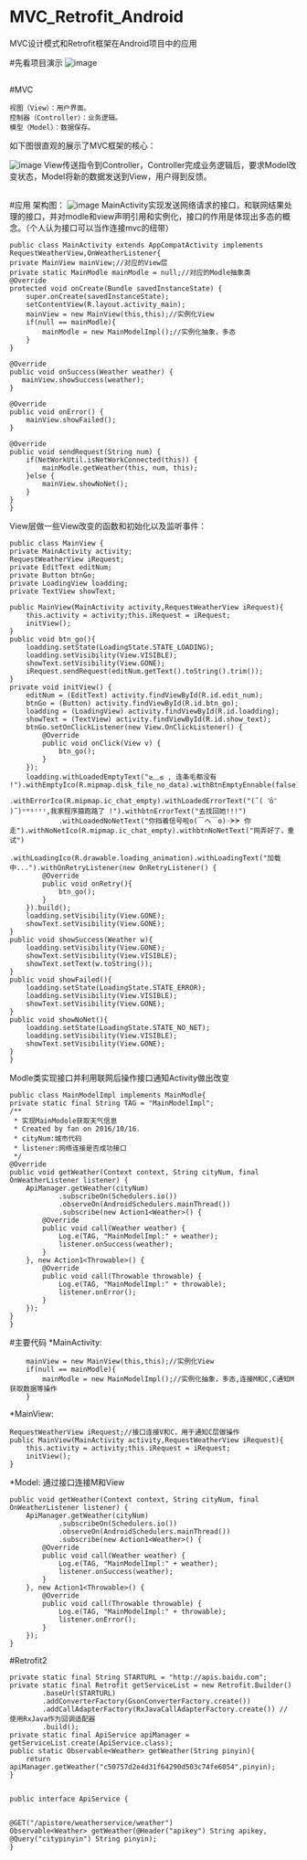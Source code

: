 # MVC_Retrofit_Android
MVC设计模式和Retrofit框架在Android项目中的应用

#先看项目演示
![image](https://github.com/fanjianli/YanShi/blob/master/MVC_yanshi.png)

##
#MVC

	视图（View）：用户界面。
	控制器（Controller）：业务逻辑。
	模型（Model）：数据保存。
如下图很直观的展示了MVC框架的核心：

![image](https://github.com/fanjianli/YanShi/blob/master/mvc.png)
	View传送指令到Controller，Controller完成业务逻辑后，要求Model改变状态，Model将新的数据发送到View，用户得到反馈。

##
#应用
  架构图：
![image](https://github.com/fanjianli/YanShi/blob/master/MVC_.png)
MainActivity实现发送网络请求的接口，和联网结果处理的接口，并对modle和view声明引用和实例化，接口的作用是体现出多态的概念。（个人认为接口可以当作连接mvc的纽带）


	public class MainActivity extends AppCompatActivity implements RequestWeatherView,OnWeatherListener{
    private MainView mainView;//对应的View层
    private static MainModle mainModle = null;//对应的Modle抽象类
    @Override
    protected void onCreate(Bundle savedInstanceState) {
        super.onCreate(savedInstanceState);
        setContentView(R.layout.activity_main);
        mainView = new MainView(this,this);//实例化View
        if(null == mainModle){
            mainModle = new MainModelImpl();//实例化抽象，多态
        }
    }

    @Override
    public void onSuccess(Weather weather) {
       mainView.showSuccess(weather);
    }

    @Override
    public void onError() {
        mainView.showFailed();
    }

    @Override
    public void sendRequest(String num) {
        if(NetWorkUtil.isNetWorkConnected(this)) {
            mainModle.getWeather(this, num, this);
        }else {
            mainView.showNoNet();
        }
    }
	}

View层做一些View改变的函数和初始化以及监听事件：

	public class MainView {
    private MainActivity activity;
    RequestWeatherView iRequest;
    private EditText editNum;
    private Button btnGo;
    private LoadingView loadding;
    private TextView showText;

    public MainView(MainActivity activity,RequestWeatherView iRequest){
        this.activity = activity;this.iRequest = iRequest;
        initView();
    }
    public void btn_go(){
        loadding.setState(LoadingState.STATE_LOADING);
        loadding.setVisibility(View.VISIBLE);
        showText.setVisibility(View.GONE);
        iRequest.sendRequest(editNum.getText().toString().trim());
    }
    private void initView() {
        editNum = (EditText) activity.findViewById(R.id.edit_num);
        btnGo = (Button) activity.findViewById(R.id.btn_go);
        loadding = (LoadingView) activity.findViewById(R.id.loadding);
        showText = (TextView) activity.findViewById(R.id.show_text);
        btnGo.setOnClickListener(new View.OnClickListener() {
            @Override
            public void onClick(View v) {
                btn_go();
            }
        });
        loadding.withLoadedEmptyText("≥﹏≤ , 连条毛都没有 !").withEmptyIco(R.mipmap.disk_file_no_data).withBtnEmptyEnnable(false)
                .withErrorIco(R.mipmap.ic_chat_empty).withLoadedErrorText("(῀( ˙᷄ỏ˙᷅ )῀)ᵒᵐᵍᵎᵎᵎ,我家程序猿跑路了 !").withbtnErrorText("去找回她!!!")
                .withLoadedNoNetText("你挡着信号啦o(￣ヘ￣o)☞ᗒᗒ 你走").withNoNetIco(R.mipmap.ic_chat_empty).withbtnNoNetText("网弄好了，重试")
                .withLoadingIco(R.drawable.loading_animation).withLoadingText("加载中...").withOnRetryListener(new OnRetryListener() {
            @Override
            public void onRetry(){
                btn_go();
            }
        }).build();
        loadding.setVisibility(View.GONE);
        showText.setVisibility(View.GONE);
    }
    public void showSuccess(Weather w){
        loadding.setVisibility(View.GONE);
        showText.setVisibility(View.VISIBLE);
        showText.setText(w.toString());
    }
    public void showFailed(){
        loadding.setState(LoadingState.STATE_ERROR);
        loadding.setVisibility(View.VISIBLE);
        showText.setVisibility(View.GONE);
    }
    public void showNoNet(){
        loadding.setState(LoadingState.STATE_NO_NET);
        loadding.setVisibility(View.VISIBLE);
        showText.setVisibility(View.GONE);
    }
	}


Modle类实现接口并利用联网后操作接口通知Activity做出改变


	public class MainModelImpl implements MainModle{
    private static final String TAG = "MainModelImpl";
    /**
     * 实现MainModole获取天气信息
     * Created by fan on 2016/10/16.
     * cityNum:城市代码
     * listener:网络连接是否成功接口
     */
    @Override
    public void getWeather(Context context, String cityNum, final OnWeatherListener listener) {
        ApiManager.getWeather(cityNum)
                .subscribeOn(Schedulers.io())
                .observeOn(AndroidSchedulers.mainThread())
                .subscribe(new Action1<Weather>() {
            @Override
            public void call(Weather weather) {
                Log.e(TAG, "MainModelImpl:" + weather);
                listener.onSuccess(weather);
            }
        }, new Action1<Throwable>() {
            @Override
            public void call(Throwable throwable) {
                Log.e(TAG, "MainModelImpl:" + throwable);
                listener.onError();
            }
        });
    }
	}

#主要代码
*MainActivity:


  		mainView = new MainView(this,this);//实例化View
        if(null == mainModle){
            mainModle = new MainModelImpl();//实例化抽象，多态,连接M和C,C通知M获取数据等操作
        }
*MainView:
	
	RequestWeatherView iRequest;//接口连接V和C，用于通知C层做操作
	public MainView(MainActivity activity,RequestWeatherView iRequest){
        this.activity = activity;this.iRequest = iRequest;
        initView();
    }

*Model:
 	通过接口连接M和View

    public void getWeather(Context context, String cityNum, final OnWeatherListener listener) {
        ApiManager.getWeather(cityNum)
                .subscribeOn(Schedulers.io())
                .observeOn(AndroidSchedulers.mainThread())
                .subscribe(new Action1<Weather>() {
            @Override
            public void call(Weather weather) {
                Log.e(TAG, "MainModelImpl:" + weather);
                listener.onSuccess(weather);
            }
        }, new Action1<Throwable>() {
            @Override
            public void call(Throwable throwable) {
                Log.e(TAG, "MainModelImpl:" + throwable);
                listener.onError();
            }
        });
    }

#Retrofit2

  	private static final String STARTURL = "http://apis.baidu.com";
    private static final Retrofit getServiceList = new Retrofit.Builder()
            .baseUrl(STARTURL)
            .addConverterFactory(GsonConverterFactory.create())
            .addCallAdapterFactory(RxJavaCallAdapterFactory.create()) // 使用RxJava作为回调适配器
            .build();
   	private static final ApiService apiManager = getServiceList.create(ApiService.class);
    public static Observable<Weather> getWeather(String pinyin){
        return apiManager.getWeather("c50757d2e4d31f64290d503c74fe6054",pinyin);
    }


	public interface ApiService {


    @GET("/apistore/weatherservice/weather")
    Observable<Weather> getWeather(@Header("apikey") String apikey, @Query("citypinyin") String pinyin);
	}
